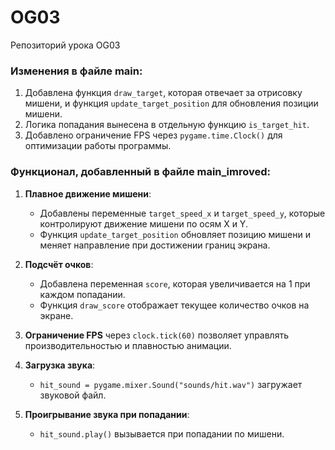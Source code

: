 # OG03
Репозиторий урока OG03

### Изменения в файле main:
1. Добавлена функция `draw_target`, которая отвечает за отрисовку мишени, и функция `update_target_position` для обновления позиции мишени.
2. Логика попадания вынесена в отдельную функцию `is_target_hit`.
3. Добавлено ограничение FPS через `pygame.time.Clock()` для оптимизации работы программы.

### Функционал, добавленный в файле main_imroved:
1. **Плавное движение мишени**:
   - Добавлены переменные `target_speed_x` и `target_speed_y`, которые контролируют движение мишени по осям X и Y.
   - Функция `update_target_position` обновляет позицию мишени и меняет направление при достижении границ экрана.

2. **Подсчёт очков**:
   - Добавлена переменная `score`, которая увеличивается на 1 при каждом попадании.
   - Функция `draw_score` отображает текущее количество очков на экране.

3. **Ограничение FPS** через `clock.tick(60)` позволяет управлять производительностью и плавностью анимации.

4. **Загрузка звука**:
   - `hit_sound = pygame.mixer.Sound("sounds/hit.wav")` загружает звуковой файл.

5. **Проигрывание звука при попадании**:
   - `hit_sound.play()` вызывается при попадании по мишени.